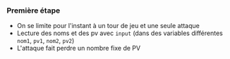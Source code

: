 ### Première étape

* On se limite pour l'instant à un tour de jeu et une seule attaque
* Lecture des noms et des pv avec `input` (dans des variables différentes `nom1`, `pv1`, `nom2`, `pv2`)
* L'attaque fait perdre un nombre fixe de PV
